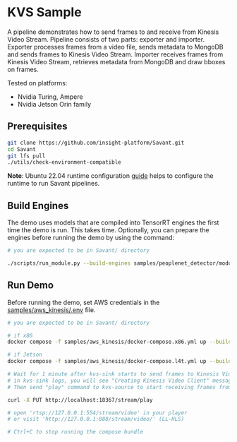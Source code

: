 # KVS Sample

A pipeline demonstrates how to send frames to and receive from Kinesis Video Stream. Pipeline consists of two parts: exporter and importer. Exporter processes frames from a video file, sends metadata to MongoDB and sends frames to Kinesis Video Stream. Importer receives frames from Kinesis Video Stream, retrieves metadata from MongoDB and draw bboxes on frames.

Tested on platforms:

- Nvidia Turing, Ampere
- Nvidia Jetson Orin family

## Prerequisites

```bash
git clone https://github.com/insight-platform/Savant.git
cd Savant
git lfs pull
./utils/check-environment-compatible
```

**Note**: Ubuntu 22.04 runtime configuration [guide](https://insight-platform.github.io/Savant/develop/getting_started/0_configure_prod_env.html) helps to configure the runtime to run Savant pipelines.

## Build Engines

The demo uses models that are compiled into TensorRT engines the first time the demo is run. This takes time. Optionally, you can prepare the engines before running the demo by using the command:

```bash
# you are expected to be in Savant/ directory

./scripts/run_module.py --build-engines samples/peoplenet_detector/module.yml
```

## Run Demo

Before running the demo, set AWS credentials in the [samples/aws_kinesis/.env](.env) file.

```bash
# you are expected to be in Savant/ directory

# if x86
docker compose -f samples/aws_kinesis/docker-compose.x86.yml up --build

# if Jetson
docker compose -f samples/aws_kinesis/docker-compose.l4t.yml up --build

# Wait for 1 minute after kvs-sink starts to send frames to Kinesis Video Stream:
# in kvs-sink logs, you will see "Creating Kinesis Video Client" message.
# Then send "play" command to kvs-source to start receiving frames from Kinesis Video Stream

curl -X PUT http://localhost:18367/stream/play

# open 'rtsp://127.0.0.1:554/stream/video' in your player
# or visit 'http://127.0.0.1:888/stream/video/' (LL-HLS)

# Ctrl+C to stop running the compose bundle
```
